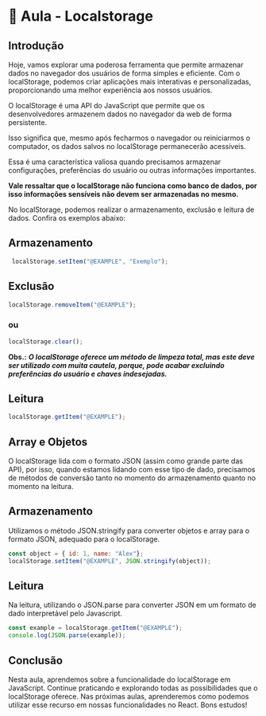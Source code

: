 # 📘 Aula - Localstorage

## Introdução

Hoje, vamos explorar uma poderosa ferramenta que permite armazenar dados no navegador dos usuários de forma simples e eficiente. Com o localStorage, podemos criar aplicações mais interativas e personalizadas, proporcionando uma melhor experiência aos nossos usuários. 

O localStorage é uma API do JavaScript que permite que os desenvolvedores armazenem dados no navegador da web de forma persistente.

Isso significa que, mesmo após fecharmos o navegador ou reiniciarmos o computador, os dados salvos no localStorage permanecerão acessíveis.

Essa é uma característica valiosa quando precisamos armazenar configurações, preferências do usuário ou outras informações importantes.

**Vale ressaltar que o localStorage não funciona como banco de dados, por isso informações sensíveis não devem ser armazenadas no mesmo.**

No localStorage, podemos realizar o armazenamento, exclusão e leitura de dados. Confira os exemplos abaixo:

## Armazenamento
```js
 localStorage.setItem("@EXAMPLE", "Exemplo");
 ```

 ## Exclusão
 ```js
 localStorage.removeItem("@EXAMPLE");
```
### ou
```js
localStorage.clear();
```
**Obs.:** ___O localStorage oferece um método de limpeza total, mas este deve ser utilizado com muita cautela, porque, pode acabar excluindo preferências do usuário e chaves indesejadas.___

## Leitura
```js
localStorage.getItem("@EXAMPLE");
```

## Array e Objetos

O localStorage lida com o formato JSON (assim como grande parte das API), por isso, quando estamos lidando com esse tipo de dado, precisamos de métodos de conversão tanto no momento do armazenamento quanto no momento na leitura.

## Armazenamento
Utilizamos o método JSON.stringify para converter objetos e array para o formato JSON, adequado para o localStorage.
```js
const object = { id: 1, name: "Alex"};
localStorage.setItem("@EXAMPLE", JSON.stringify(object));
```

## Leitura
Na leitura, utilizando o JSON.parse para converter JSON em um formato de dado interpretável pelo Javascript.
```js
const example = localStorage.getItem("@EXAMPLE");
console.log(JSON.parse(example));
```

## Conclusão

Nesta aula, aprendemos sobre a funcionalidade do localStorage em JavaScript. Continue praticando e explorando todas as possibilidades que o localStorage oferece. Nas próximas aulas, aprenderemos como podemos utilizar esse recurso em nossas funcionalidades no React. Bons estudos!